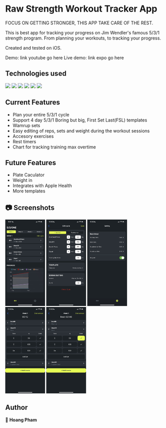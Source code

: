 # Raw Strength Workout Tracker App

FOCUS ON GETTING STRONGER, THIS APP TAKE CARE OF THE REST.

This is best app for tracking your progress on Jim Wendler's famous 5/3/1 strength program. From planning your workouts, to tracking your progress.

Created and tested on iOS.

Demo: link youtube go here
Live demo: link expo go here

## Technologies used

<p>
  <img src="https://img.shields.io/badge/React_Native-20232A?style=for-the-badge&logo=react&logoColor=61DAFB" />
  <img src="https://img.shields.io/badge/Redux-593D88?style=for-the-badge&logo=redux&logoColor=white" />
  <img src="https://img.shields.io/badge/JavaScript-323330?style=for-the-badge&logo=javascript&logoColor=F7DF1E" />
  <img src="https://img.shields.io/badge/HTML5-E34F26?style=for-the-badge&logo=html5&logoColor=white" />
  <img src="https://img.shields.io/badge/iOS-000000?style=for-the-badge&logo=ios&logoColor=white" />
  <img src="https://img.shields.io/badge/Expo-1B1F23?style=for-the-badge&logo=expo&logoColor=white" />
</p>


## Current Features

- Plan your entire 5/3/1 cycle
- Support 4 day 5/3/1 Boring but big, First Set Last(FSL) templates
- Wamrup sets
- Easy editing of reps, sets and weight during the workout sessions
- Accesory exercises
- Rest timers
- Chart for tracking training max overtime 

## Future Features

- Plate Caculator
- Weight in
- Integrates with Apple Health
- More templates

## 📷 Screenshots

<p>
  <img src="./assets/demo/home.jpg" alt="screenshots-home-screen" width="25%">
  <img src="./assets/demo/edit_cycle.jpg" alt="screenshots-edit_cycle-screen" width="25%">
  <img src="./assets/demo/setting.jpg" alt="screenshots-setting-screen" width="25%">
  <img src="./assets/demo/workout1.jpg" alt="screenshots-workout-screen" width="25%">
  <img src="./assets/demo/workout_rest_timer.jpg" alt="screenshots-workout_rest_timer-screen" width="25%">
</p>

## Author

🎉 **Hoang Pham**